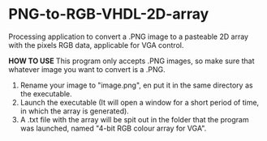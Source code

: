 # PNG-to-RGB-VHDL-2D-array
Processing application to convert a .PNG image to a pasteable 2D array with the pixels RGB data, applicable for VGA control.

**HOW TO USE**
This program only accepts .PNG images, so make sure that whatever image you want to convert is a .PNG.


1. Rename your image to "image.png", en put it in the same directory as the executable.
2. Launch the executable (It will open a window for a short period of time, in which the array is generated).
3. A .txt file with the array will be spit out in the folder that the program was launched, named "4-bit RGB colour array for VGA".
